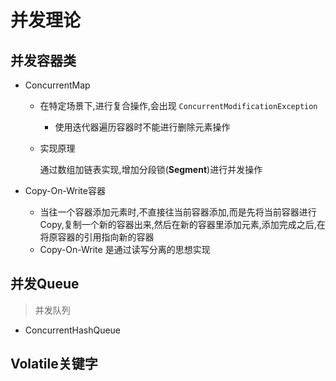 # 并发理论

## 并发容器类

- ConcurrentMap

  - 在特定场景下,进行复合操作,会出现 `ConcurrentModificationException` 

    - 使用迭代器遍历容器时不能进行删除元素操作

  - 实现原理

    ​	通过数组加链表实现,增加分段锁(**Segment**)进行并发操作

- Copy-On-Write容器

  - 当往一个容器添加元素时,不直接往当前容器添加,而是先将当前容器进行Copy,复制一个新的容器出来,然后在新的容器里添加元素,添加完成之后,在将原容器的引用指向新的容器
  - Copy-On-Write 是通过读写分离的思想实现

  

## 并发Queue

>  并发队列

- ConcurrentHashQueue





## Volatile关键字

